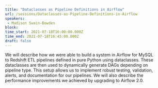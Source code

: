```yaml
---
title: "Dataclasses as Pipeline Definitions in Airflow"
url: /sessions/Dataclasses-as-Pipeline-Definitions-in-Airflow
speakers:
 - Madison Swain-Bowden
block: 
time_start: 2021-07-18T16:00:00.000Z
time_end: 2021-07-18T16:45:00.000Z
draft: false
---
```


We will describe how we were able to build a system in Airflow for MySQL to Redshift ETL pipelines defined in pure Python using dataclasses. These dataclasses are then used to dynamically generate DAGs depending on pipeline type. This setup allows us to implement robust testing, validation, alerts, and documentation for our pipelines. We will also describe the performance improvements we achieved by upgrading to Airflow 2.0.
